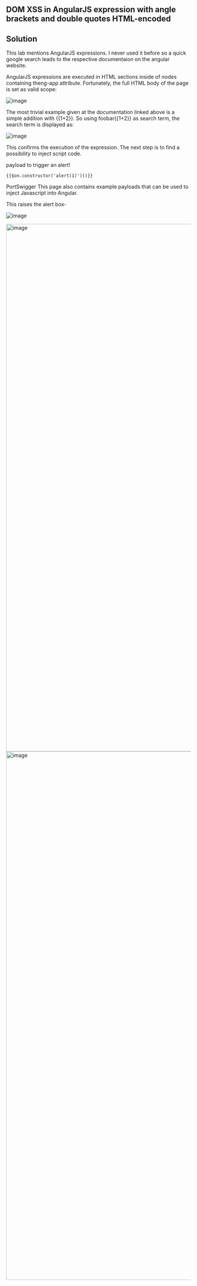 ##  DOM XSS in AngularJS expression with angle brackets and double quotes HTML-encoded

## Solution

This lab mentions AngularJS expressions. I never used it before so a quick google search leads to the respective documentaion on the angular website.

AngularJS expressions are executed in HTML sections inside of nodes containing theng-app attribute. Fortunately, the full HTML body of the page is set as valid scope:

![image](https://github.com/SantoshKumarP1412/PortSwigger/assets/140537888/573e6b98-f9f8-494f-a0c7-c7bf9239ce77)


The most trivial example given at the documentation linked above is a simple addition with {{1+2}}. So using foobar{{1+2}} as search term, the search term is displayed as:

![image](https://github.com/SantoshKumarP1412/PortSwigger/assets/140537888/a7a3cb05-7573-4577-9b32-184d5db30ea3)

This confirms the execution of the expression. The next step is to find a possibility to inject script code.

payload to trigger an alert!

```{{$on.constructor('alert(1)')()}}```

PortSwigger This page also contains example payloads that can be used to inject Javascript into Angular.

This raises the alert box-

![image](https://github.com/SantoshKumarP1412/PortSwigger/assets/140537888/d9e4acde-1359-4fe6-b8e0-231098a3d11c)

<img width="1436" alt="image" src="https://github.com/SantoshKumarP1412/PortSwigger/assets/140537888/6f991f07-c06d-41ad-b571-645426b571e9">

<img width="1439" alt="image" src="https://github.com/SantoshKumarP1412/PortSwigger/assets/140537888/14054472-3dea-4e54-8eed-9a7b0a33bf7a">

